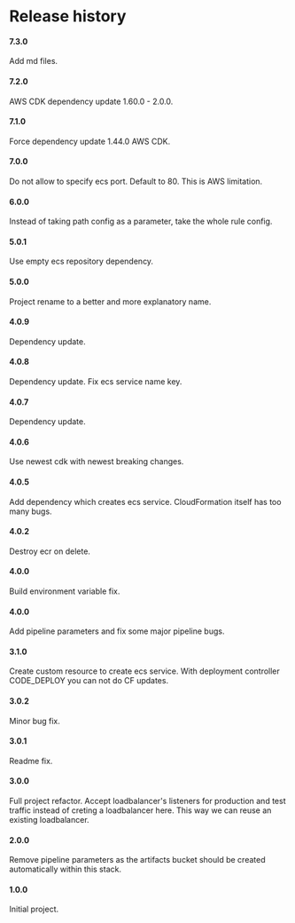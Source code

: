 # Release history

#### 7.3.0
Add md files.

#### 7.2.0
AWS CDK dependency update 1.60.0 - 2.0.0.

#### 7.1.0
Force dependency update 1.44.0 AWS CDK.

#### 7.0.0
Do not allow to specify ecs port. Default to 80.
This is AWS limitation.

#### 6.0.0
Instead of taking path config as a parameter, take the 
whole rule config.

#### 5.0.1
Use empty ecs repository dependency.

#### 5.0.0
Project rename to a better and more explanatory name.

#### 4.0.9
Dependency update.

#### 4.0.8
Dependency update. Fix ecs service name key.

#### 4.0.7
Dependency update.

#### 4.0.6
Use newest cdk with newest breaking changes.

#### 4.0.5
Add dependency which creates ecs service. CloudFormation itself
has too many bugs.

#### 4.0.2
Destroy ecr on delete.

#### 4.0.0
Build environment variable fix.

#### 4.0.0
Add pipeline parameters and fix some major pipeline bugs.

#### 3.1.0
Create custom resource to create ecs service. With deployment controller CODE_DEPLOY you
can not do CF updates.

#### 3.0.2
Minor bug fix.

#### 3.0.1
Readme fix.

#### 3.0.0
Full project refactor. Accept loadbalancer's listeners for production and test traffic instead of creting
a loadbalancer here. This way we can reuse an existing loadbalancer.

#### 2.0.0
Remove pipeline parameters as the artifacts bucket should be created automatically within this stack.

#### 1.0.0
Initial project.
